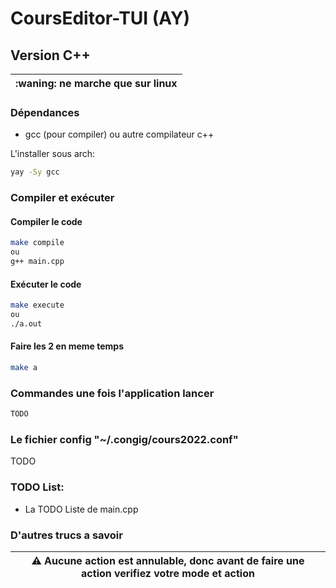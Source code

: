 # CoursEditor-TUI (AY)

## Version C++


| :waning: ne marche que sur linux
|---

### Dépendances

- gcc (pour compiler) ou autre compilateur c++

L'installer sous arch:
```bash
yay -Sy gcc
```

### Compiler et exécuter
#### Compiler le code

```bash
make compile
ou
g++ main.cpp
```

#### Exécuter le code

```bash
make execute
ou
./a.out
```

#### Faire les 2 en meme temps

```bash
make a
```


### Commandes une fois l'application lancer

```markdown
TODO
```

### Le fichier config "~/.congig/cours2022.conf"

TODO

### TODO List:

- La TODO Liste de main.cpp

### D'autres trucs a savoir

| :warning: Aucune action est annulable, donc avant de faire une action verifiez votre mode et action
| ---
